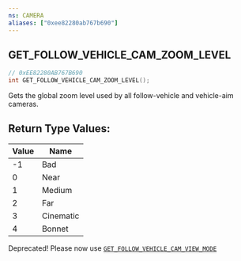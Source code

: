 ```yaml
---
ns: CAMERA
aliases: ["0xee82280ab767b690"]
---
```

## GET_FOLLOW_VEHICLE_CAM_ZOOM_LEVEL

```c
// 0xEE82280AB767B690
int GET_FOLLOW_VEHICLE_CAM_ZOOM_LEVEL();
```

Gets the global zoom level used by all follow-vehicle and vehicle-aim cameras.

## Return Type Values:
| Value | Name |
| --- | --- |
| -1 | Bad |
| 0 | Near |
| 1 | Medium |
| 2 | Far |
| 3 | Cinematic |
| 4 | Bonnet |

Deprecated! Please now use [`GET_FOLLOW_VEHICLE_CAM_VIEW_MODE`](#_0xA4FF579AC0E3AAAE)

